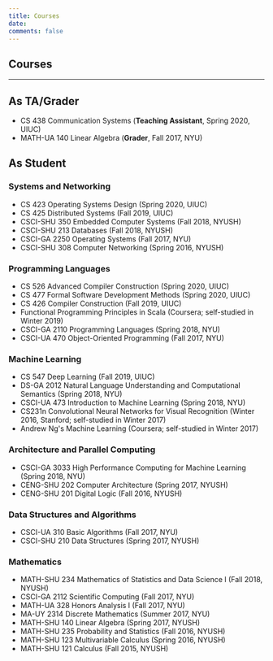 ```yaml
---
title: Courses
date:
comments: false
---
```


## **Courses**

***

## As TA/Grader

* CS 438 Communication Systems (**Teaching Assistant**, Spring 2020, UIUC)
* MATH-UA 140 Linear Algebra (**Grader**, Fall 2017, NYU)

## As Student

### Systems and Networking

* CS 423 Operating Systems Design (Spring 2020, UIUC)
* CS 425 Distributed Systems (Fall 2019, UIUC)
* CSCI-SHU 350 Embedded Computer Systems (Fall 2018, NYUSH)
* CSCI-SHU 213 Databases (Fall 2018, NYUSH)
* CSCI-GA 2250 Operating Systems (Fall 2017, NYU)
* CSCI-SHU 308 Computer Networking (Spring 2016, NYUSH)

### Programming Languages

* CS 526 Advanced Compiler Construction (Spring 2020, UIUC)
* CS 477 Formal Software Development Methods (Spring 2020, UIUC)
* CS 426 Compiler Construction (Fall 2019, UIUC)
* Functional Programming Principles in Scala (Coursera; self-studied in Winter 2019)
* CSCI-GA 2110 Programming Languages (Spring 2018, NYU)
* CSCI-UA 470 Object-Oriented Programming (Fall 2017, NYU)

### Machine Learning

* CS 547 Deep Learning (Fall 2019, UIUC)
* DS-GA 2012 Natural Language Understanding and Computational Semantics (Spring 2018, NYU)
* CSCI-UA 473 Introduction to Machine Learning (Spring 2018, NYU)
* CS231n Convolutional Neural Networks for Visual Recognition (Winter 2016, Stanford; self-studied in Winter 2017)
* Andrew Ng's Machine Learning (Coursera; self-studied in Winter 2017)

### Architecture and Parallel Computing

* CSCI-GA 3033 High Performance Computing for Machine Learning (Spring 2018, NYU)
* CENG-SHU 202 Computer Architecture (Spring 2017, NYUSH)
* CENG-SHU 201 Digital Logic (Fall 2016, NYUSH)

### Data Structures and Algorithms

* CSCI-UA 310 Basic Algorithms (Fall 2017, NYU)
* CSCI-SHU 210 Data Structures (Spring 2017, NYUSH)

### Mathematics

* MATH-SHU 234 Mathematics of Statistics and Data Science I (Fall 2018, NYUSH)
* CSCI-GA 2112 Scientific Computing (Fall 2017, NYU)
* MATH-UA 328 Honors Analysis I (Fall 2017, NYU)
* MA-UY 2314 Discrete Mathematics (Summer 2017, NYU)
* MATH-SHU 140 Linear Algebra (Spring 2017, NYUSH)
* MATH-SHU 235 Probability and Statistics (Fall 2016, NYUSH)
* MATH-SHU 123 Multivariable Calculus (Spring 2016, NYUSH)
* MATH-SHU 121 Calculus (Fall 2015, NYUSH)
